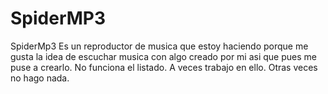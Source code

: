 # SpiderMP3
SpiderMp3
Es un reproductor de musica que estoy haciendo porque me gusta la idea de escuchar musica con algo creado por mi asi que pues me puse a crearlo.
No funciona el listado. A veces trabajo en ello.
Otras veces no hago nada.

